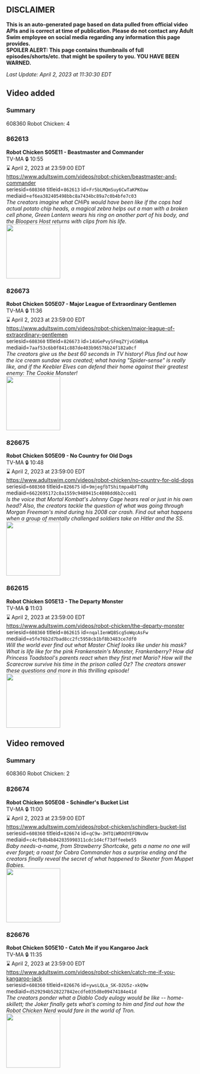 ## DISCLAIMER
**This is an auto-generated page based on data pulled from official video APIs and is correct at time of publication. Please do not contact any Adult Swim employee on social media regarding any information this page provides.**  
**SPOILER ALERT: This page contains thumbnails of full episodes/shorts/etc. that might be spoilery to you. YOU HAVE BEEN WARNED.**  

_Last Update: April 2, 2023 at 11:30:30 EDT_
## Video added
### Summary
608360 Robot Chicken: 4  
### 862613
**Robot Chicken S05E11 - Beastmaster and Commander**  
TV-MA 🔒 10:55  
⌛ April 2, 2023 at 23:59:00 EDT  
https://www.adultswim.com/videos/robot-chicken/beastmaster-and-commander  
seriesid=`608360` titleid=`862613` id=`Fr5bLMQmSuy6CwTaKPKOaw` mediaid=`ef6ea382405498bbc8a7434bc89a7c0b4bfe7c03`  
_The creators imagine what CHiPs would have been like if the cops had actual potato chip heads, a magical zebra helps out a man with a broken cell phone, Green Lantern wears his ring on another part of his body, and the Bloopers Host returns with clips from his life._  
<a href="https://media.cdn.adultswim.com/uploads/20200406/thumbnails/2_2046113174-robotchicken_091_BIM.jpg"><img src="https://media.cdn.adultswim.com/uploads/20200406/thumbnails/2_2046113174-robotchicken_091_BIM.jpg" height="144px" /></a>
### 826673
**Robot Chicken S05E07 - Major League of Extraordinary Gentlemen**  
TV-MA 🔒 11:36  
⌛ April 2, 2023 at 23:59:00 EDT  
https://www.adultswim.com/videos/robot-chicken/major-league-of-extraordinary-gentlemen  
seriesid=`608360` titleid=`826673` id=`14UGePvySFmqZYjvGSWBpA` mediaid=`7aaf53c6b0f841c887de403b96576b24f182a0cf`  
_The creators give us the best 60 seconds in TV history! Plus find out how the ice cream sundae was created; what having "Spider-sense" is really like, and if the Keebler Elves can defend their home against their greatest enemy: The Cookie Monster!_  
<a href="https://media.cdn.adultswim.com/uploads/20200406/thumbnails/2_20461134582-robotchicken_087_BIM.jpg"><img src="https://media.cdn.adultswim.com/uploads/20200406/thumbnails/2_20461134582-robotchicken_087_BIM.jpg" height="144px" /></a>
### 826675
**Robot Chicken S05E09 - No Country for Old Dogs**  
TV-MA 🔒 10:48  
⌛ April 2, 2023 at 23:59:00 EDT  
https://www.adultswim.com/videos/robot-chicken/no-country-for-old-dogs  
seriesid=`608360` titleid=`826675` id=`9mjegfbTShitmpa4bFTdRg` mediaid=`6622695172c8a1559c9489415c4808dd6b2cce81`  
_Is the voice that Mortal Kombat's Johnny Cage hears real or just in his own head? Also, the creators tackle the question of what was going through Morgan Freeman's mind during his 2008 car crash. Find out what happens when a group of mentally challenged soldiers take on Hitler and the SS._  
<a href="https://media.cdn.adultswim.com/uploads/20200406/thumbnails/2_20461148462-robotchicken_089_BIM.jpg"><img src="https://media.cdn.adultswim.com/uploads/20200406/thumbnails/2_20461148462-robotchicken_089_BIM.jpg" height="144px" /></a>
### 862615
**Robot Chicken S05E13 - The Departy Monster**  
TV-MA 🔒 11:03  
⌛ April 2, 2023 at 23:59:00 EDT  
https://www.adultswim.com/videos/robot-chicken/the-departy-monster  
seriesid=`608360` titleid=`862615` id=`nqalIenWQ8Scg5oWqcAsFw` mediaid=`e5fe76b2d7bad8cc2fc5958cb1bf8b3483ce7df0`  
_Will the world ever find out what Master Chief looks like under his mask? What is life like for the pink Frankenstein's Monster, Frankenberry? How did Princess Toadstool's parents react when they first met Mario? How will the Scarecrow survive his time in the prison called Oz? The creators answer these questions and more in this thrilling episode!_  
<a href="https://media.cdn.adultswim.com/uploads/20200406/thumbnails/2_20461149278-robotchicken_093_BIM.jpg"><img src="https://media.cdn.adultswim.com/uploads/20200406/thumbnails/2_20461149278-robotchicken_093_BIM.jpg" height="144px" /></a>
## Video removed
### Summary
608360 Robot Chicken: 2  
### 826674
**Robot Chicken S05E08 - Schindler's Bucket List**  
TV-MA 🔒 11:00  
⌛ April 2, 2023 at 23:59:00 EDT  
https://www.adultswim.com/videos/robot-chicken/schindlers-bucket-list  
seriesid=`608360` titleid=`826674` id=`qC9w-3HTQiWROdYEFONvUw` mediaid=`c4cfb8b4b842835998311cdc1d4cf73dffeebe55`  
_Baby needs-a-name, from Strawberry Shortcake, gets a name no one will ever forget; a roast for Cobra Commander has a surprise ending and the creators finally reveal the secret of what happened to Skeeter from Muppet Babies._  
<a href="https://media.cdn.adultswim.com/uploads/20200406/thumbnails/2_20461128571-robotchicken_088_BIM.jpg"><img src="https://media.cdn.adultswim.com/uploads/20200406/thumbnails/2_20461128571-robotchicken_088_BIM.jpg" height="144px" /></a>
### 826676
**Robot Chicken S05E10 - Catch Me if you Kangaroo Jack**  
TV-MA 🔒 11:35  
⌛ April 2, 2023 at 23:59:00 EDT  
https://www.adultswim.com/videos/robot-chicken/catch-me-if-you-kangaroo-jack  
seriesid=`608360` titleid=`826676` id=`ywsLQLa_SK-D2U5z-xkQ9w` mediaid=`d529294b528227842ecdfe035d8e09474184e41d`  
_The creators ponder what a Diablo Cody eulogy would be like -- home-skillett; the Joker finally gets what's coming to him and find out how the Robot Chicken Nerd would fare in the world of Tron._  
<a href="https://media.cdn.adultswim.com/uploads/20200406/thumbnails/2_20461129537-robotchicken_090_BIM.jpg"><img src="https://media.cdn.adultswim.com/uploads/20200406/thumbnails/2_20461129537-robotchicken_090_BIM.jpg" height="144px" /></a>
